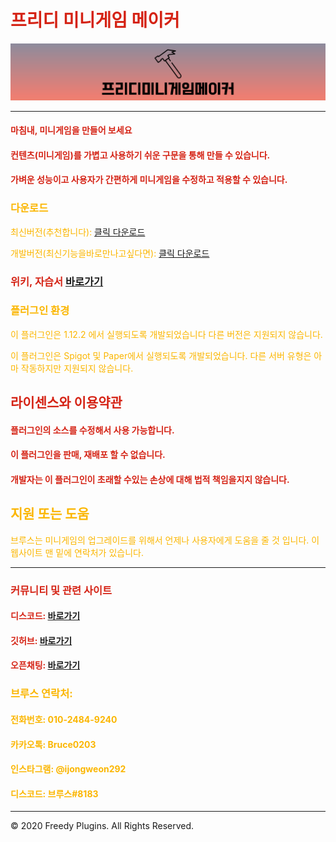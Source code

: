 # <font color='#D52315'>프리디 미니게임 메이커</font>

![image](FreedyMinigameMaker.png)

***

#### <font color='#D52315'>마침내, 미니게임을 만들어 보세요</font>

#### <font color='#D52315'>컨텐츠(미니게임)를 가볍고 사용하기 쉬운 구문을 통해 만들 수 있습니다.</font>

#### <font color='#D52315'>가벼운 성능이고 사용자가 간편하게 미니게임을 수정하고 적용할 수 있습니다.</font>

### <font color='#FBB601'>다운로드</font>
<font color='#FBB601'>최신버전(추천합니다):</font> [클릭 다운로드](https://github.com/FreedyPlugins/FreedyMinigameMaker/releases/latest/download/FreedyMinigameMaker.jar)

<font color='#FBB601'>개발버전(최신기능을바로만나고싶다면):</font> [클릭 다운로드](https://github.com/FreedyPlugins/FreedyMinigameMaker/raw/master/FreedyMinigameMaker.jar)

### <font color='#D52315'>위키, 자습서</font> [바로가기](./FreedyMinigameMakerWiki)

### <font color='#FBB601'>플러그인 환경</font>

<font color='#FBB601'>이 플러그인은 1.12.2 에서 실행되도록 개발되었습니다 다른 버전은 지원되지 않습니다.</font>  

<font color='#FBB601'>이 플러그인은 Spigot 및 Paper에서 실행되도록 개발되었습니다. 다른 서버 유형은 아마 작동하지만 지원되지 않습니다.</font>  

## <font color='#D52315'>라이센스와 이용약관</font>

#### <font color='#D52315'>플러그인의 소스를 수정해서 사용 가능합니다.</font>

#### <font color='#D52315'>이 플러그인을 판매, 재배포 할 수 없습니다.</font>

#### <font color='#D52315'>개발자는 이 플러그인이 초래할 수있는 손상에 대해 법적 책임을지지 않습니다.</font>

## <font color='#FBB601'>지원 또는 도움</font>
<font color='#FBB601'>브루스는 미니게임의 업그레이드를 위해서 언제나 사용자에게 도움을 줄 것 입니다. 이 웹사이트 맨 밑에 연락처가 있습니다.</font>

***

### <font color='#D52315'>커뮤니티 및 관련 사이트</font>

#### <font color='#D52315'>디스코드: </font> [바로가기](https://discord.gg/xej5Ut3)
#### <font color='#D52315'>깃허브: </font> [바로가기](https://github.com/FreedyPlugins)
#### <font color='#D52315'>오픈채팅: </font> [바로가기](https://open.kakao.com/o/gzol3Qeb)  


### <font color='#FBB601'>브루스 연락처:</font>  

#### <font color='#FBB601'>전화번호: 010-2484-9240</font>  
#### <font color='#FBB601'>카카오톡: Bruce0203</font>  
#### <font color='#FBB601'>인스타그램: @ijongweon292</font>  
#### <font color='#FBB601'>디스코드: 브루스#8183</font>  

***

© 2020 Freedy Plugins. All Rights Reserved.
